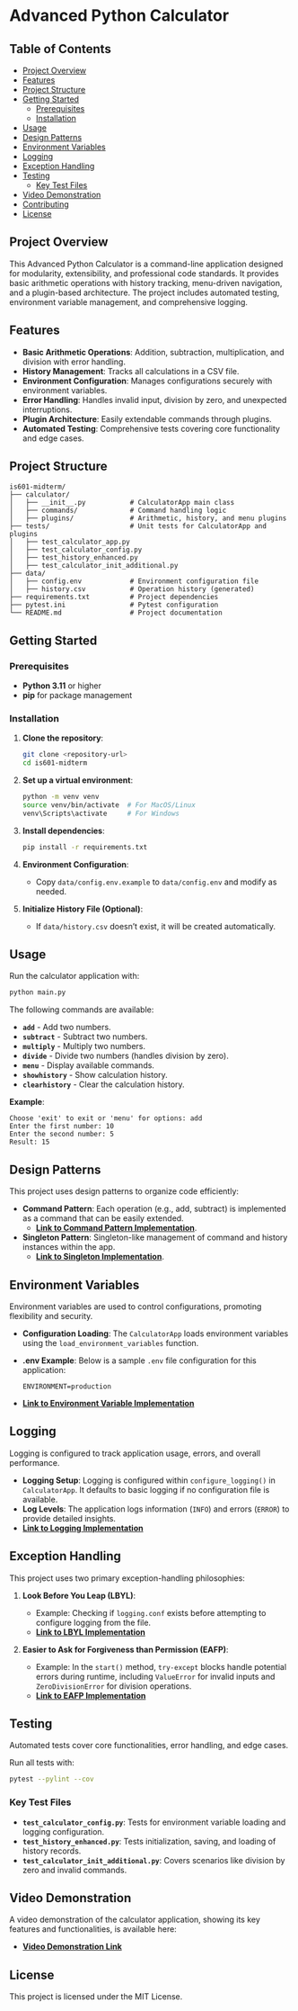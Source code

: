 # Advanced Python Calculator

## Table of Contents
- [Project Overview](#project-overview)
- [Features](#features)
- [Project Structure](#project-structure)
- [Getting Started](#getting-started)
  - [Prerequisites](#prerequisites)
  - [Installation](#installation)
- [Usage](#usage)
- [Design Patterns](#design-patterns)
- [Environment Variables](#environment-variables)
- [Logging](#logging)
- [Exception Handling](#exception-handling)
- [Testing](#testing)
  - [Key Test Files](#key-test-files)
- [Video Demonstration](#video-demonstration)
- [Contributing](#contributing)
- [License](#license)

## Project Overview

This Advanced Python Calculator is a command-line application designed for modularity, extensibility, and professional code standards. It provides basic arithmetic operations with history tracking, menu-driven navigation, and a plugin-based architecture. The project includes automated testing, environment variable management, and comprehensive logging.

## Features

- **Basic Arithmetic Operations**: Addition, subtraction, multiplication, and division with error handling.
- **History Management**: Tracks all calculations in a CSV file.
- **Environment Configuration**: Manages configurations securely with environment variables.
- **Error Handling**: Handles invalid input, division by zero, and unexpected interruptions.
- **Plugin Architecture**: Easily extendable commands through plugins.
- **Automated Testing**: Comprehensive tests covering core functionality and edge cases.

## Project Structure

```plaintext
is601-midterm/
├── calculator/
│   ├── __init__.py           # CalculatorApp main class
│   ├── commands/             # Command handling logic
│   ├── plugins/              # Arithmetic, history, and menu plugins
├── tests/                    # Unit tests for CalculatorApp and plugins
│   ├── test_calculator_app.py
│   ├── test_calculator_config.py
│   ├── test_history_enhanced.py
│   ├── test_calculator_init_additional.py
├── data/
│   ├── config.env            # Environment configuration file
│   ├── history.csv           # Operation history (generated)
├── requirements.txt          # Project dependencies
├── pytest.ini                # Pytest configuration
└── README.md                 # Project documentation
```

## Getting Started

### Prerequisites

- **Python 3.11** or higher
- **pip** for package management

### Installation

1. **Clone the repository**:

   ```bash
   git clone <repository-url>
   cd is601-midterm
   ```

2. **Set up a virtual environment**:

   ```bash
   python -m venv venv
   source venv/bin/activate  # For MacOS/Linux
   venv\Scripts\activate     # For Windows
   ```

3. **Install dependencies**:

   ```bash
   pip install -r requirements.txt
   ```

4. **Environment Configuration**:
   - Copy `data/config.env.example` to `data/config.env` and modify as needed.

5. **Initialize History File (Optional)**:
   - If `data/history.csv` doesn’t exist, it will be created automatically.

## Usage

Run the calculator application with:

```bash
python main.py
```

The following commands are available:

- **`add`** - Add two numbers.
- **`subtract`** - Subtract two numbers.
- **`multiply`** - Multiply two numbers.
- **`divide`** - Divide two numbers (handles division by zero).
- **`menu`** - Display available commands.
- **`showhistory`** - Show calculation history.
- **`clearhistory`** - Clear the calculation history.

**Example**:

```plaintext
Choose 'exit' to exit or 'menu' for options: add
Enter the first number: 10
Enter the second number: 5
Result: 15
```

## Design Patterns

This project uses design patterns to organize code efficiently:

- **Command Pattern**: Each operation (e.g., add, subtract) is implemented as a command that can be easily extended.
  - **[Link to Command Pattern Implementation](calculator/commands/__init__.py)**.
- **Singleton Pattern**: Singleton-like management of command and history instances within the app.
  - **[Link to Singleton Implementation](calculator/__init__.py)**.

## Environment Variables

Environment variables are used to control configurations, promoting flexibility and security.

- **Configuration Loading**: The `CalculatorApp` loads environment variables using the `load_environment_variables` function.
- **.env Example**: Below is a sample `.env` file configuration for this application:

  ```plaintext
  ENVIRONMENT=production
  ```

- **[Link to Environment Variable Implementation](calculator/__init__.py)**

## Logging

Logging is configured to track application usage, errors, and overall performance.

- **Logging Setup**: Logging is configured within `configure_logging()` in `CalculatorApp`. It defaults to basic logging if no configuration file is available.
- **Log Levels**: The application logs information (`INFO`) and errors (`ERROR`) to provide detailed insights.
- **[Link to Logging Implementation](calculator/__init__.py)**

## Exception Handling

This project uses two primary exception-handling philosophies:

1. **Look Before You Leap (LBYL)**:
   - Example: Checking if `logging.conf` exists before attempting to configure logging from the file.
   - **[Link to LBYL Implementation](calculator/__init__.py#L35)**

2. **Easier to Ask for Forgiveness than Permission (EAFP)**:
   - Example: In the `start()` method, `try-except` blocks handle potential errors during runtime, including `ValueError` for invalid inputs and `ZeroDivisionError` for division operations.
   - **[Link to EAFP Implementation](calculator/__init__.py#L78)**

## Testing

Automated tests cover core functionalities, error handling, and edge cases.

Run all tests with:

```bash
pytest --pylint --cov
```

### Key Test Files

- **`test_calculator_config.py`**: Tests for environment variable loading and logging configuration.
- **`test_history_enhanced.py`**: Tests initialization, saving, and loading of history records.
- **`test_calculator_init_additional.py`**: Covers scenarios like division by zero and invalid commands.

## Video Demonstration

A video demonstration of the calculator application, showing its key features and functionalities, is available here:

- **[Video Demonstration Link](https://youtu.be/_SgwREqofa8)**

## License

This project is licensed under the MIT License.
